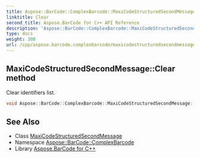 ```yaml
---
title: Aspose::BarCode::ComplexBarcode::MaxiCodeStructuredSecondMessage::Clear method
linktitle: Clear
second_title: Aspose.BarCode for C++ API Reference
description: 'Aspose::BarCode::ComplexBarcode::MaxiCodeStructuredSecondMessage::Clear method. Clear identifiers list in C++.'
type: docs
weight: 300
url: /cpp/aspose.barcode.complexbarcode/maxicodestructuredsecondmessage/clear/
---
```

## MaxiCodeStructuredSecondMessage::Clear method


Clear identifiers list.

```cpp
void Aspose::BarCode::ComplexBarcode::MaxiCodeStructuredSecondMessage::Clear()
```

## See Also

* Class [MaxiCodeStructuredSecondMessage](../)
* Namespace [Aspose::BarCode::ComplexBarcode](../../)
* Library [Aspose.BarCode for C++](../../../)
